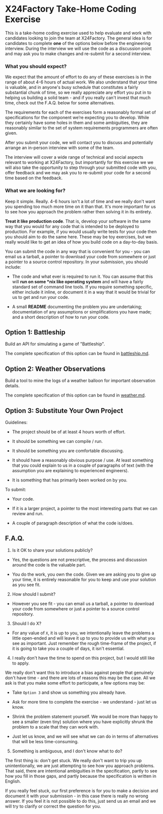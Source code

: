 X24Factory Take-Home Coding Exercise
=================================

This is a take-home coding exercise used to help evaluate and work
with candidates looking to join the team at X24Factory. The general idea
is for candidates to complete __one__ of the options below before the
engineering interview. During the interview we will use the code as a
discussion point and may ask you to make changes and re-submit for a
second interview.


### What you should expect?

We expect that the amount of effort to do any of these exercises is in
the range of about 4-6 hours of actual work. We also understand that
your time is valuable, and in anyone's busy schedule that constitutes
a fairly substantial chunk of time, so we really appreciate any effort
you put in to helping us building a solid team - and if you really
can't invest that much time, check out the F.A.Q. below for some
alternatives.

The requirements for each of the exercises form a reasonably formal
set of specifications for the component we’re expecting you to
develop.  While they certainly have some holes in them and some
ambiguities, they are reasonably similar to the set of system
requirements programmers are often given.

After you submit your code, we will contact you to discuss and
potentially arrange an in-person interview with some of the team.

The interview will cover a wide range of technical and social aspects
relevant to working at X24Factory, but importantly for this exercise we
we will also take the opportunity to step through your submitted code
with you, offer feedback and we may ask you to re-submit your code for
a second time based on the feedback.


### What we are looking for?

Keep it simple. Really. 4-6 hours isn't a lot of time and we really
don't want you spending too much more time on it than that. It's more
important for us to see how you approach the problem rather then
solving it in its entirety.

__Treat it like production code__. That is, develop your software in
the same way that you would for any code that is intended to be
deployed to production. For example, if you would usually write tests
for your code then you should aim to do the same here. These may be
toy exercises, but we really would like to get an idea of how you
build code on a day-to-day basis.

You can submit the code in any way that is convenient for you - you
can email us a tarball, a pointer to download your code from somewhere
or just a pointer to a source control repository. In your submission,
you should include:

 - The code and what ever is required to run it. You can assume that
   this will __run on some *nix like operating system__ and will have a
   fairly standard set of command line tools. If you require something
   specific, either include it inline, or document it in a way that
   it would be trivial for us to get and run your code.

 - A small __README__ documenting the problem you are undertaking;
   documentation of any assumptions or simplifications you have made;
   and a short description of how to run your code.


Option 1: Battleship
--------------------

Build an API for simulating a game of "Battleship".

The complete specification of this option can be found in [battleship.md](battleship.md).


Option 2: Weather Observations
------------------------------

Build a tool to mine the logs of a weather balloon for important
observation details.

The complete specification of this option can be found in [weather.md](weather.md).


Option 3: Substitute Your Own Project
-------------------------------------

Guidelines:

 - The project should be of at least 4 hours worth of effort.

 - It should be something we can compile / run.

 - It should be something you are comfortable discussing.

 - It should have a reasonably obvious purpose / use. At least
   something that you could explain to us in a couple of paragraphs of
   text (with the assumption you are explaining to experienced
   engineers).

 - It is something that has primarily been worked on by you.

To submit:

 - Your code.

 - If it is a larger project, a pointer to the most interesting parts
   that we can review and run.

 - A couple of paragraph description of what the code is/does.


F.A.Q.
------

1. Is it OK to share your solutions publicly?

 - Yes, the questions are not prescriptive, the process and discussion around
   the code is the valuable part.

 - You do the work, you own the code. Given we are asking you to give up your
   time, it is entirely reasonable for you to keep and use your solution as you
   see fit.


2. How should I submit?

 - However you see fit - you can email us a tarball, a pointer to download your
   code from somewhere or just a pointer to a source control repository.


3. Should I do X?

 - For any value of `X`, it is up to you, we intentionally leave the problems a
   little open-ended and will leave it up to you to provide us with what you
   see as important. Just remember the rough time-frame of the project, if it
   is going to take you a couple of days, it isn't essential.


4. I really don't have the time to spend on this project, but I would still like to apply.

 We really don't want this to introduce a bias against people that
 genuinely don't have time - and there are lots of reasons this may be
 the case. All we ask is that you make some effort to participate, a
 few options may be:

   - Take `Option 3` and show us something you already have.

   - Ask for more time to complete the exercise - we understand -
     just let us know.

   - Shrink the problem statement yourself. We would be more than
     happy to see a smaller (even tiny) solution where you have
     explicitly shrunk the problem to a scale that they can work with.

   - Just let us know, and we will see what we can do in terms of
     alternatives that will be less time-consuming.


5. Something is ambiguous, and I don't know what to do?

 The first thing is: don't get stuck. We really don't want to trip you
 up unintentionally, we are just attempting to see how you approach
 problems. That said, there are intentional ambiguities in the
 specification, partly to see how you fill in those gaps, and partly
 because the specification is written in English.

 If you really feel stuck, our first preference is for you to make a
 decision and document it with your submission - in this case there is
 really no wrong answer. If you feel it is not possible to do this,
 just send us an email and we will try to clarify or correct the
 question for you.
